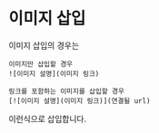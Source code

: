 # 이미지 삽입

이미지 삽입의 경우는 
```
이미지만 삽입할 경우
![이미지 설명](이미지 링크)

링크를 포함하는 이미지를 삽입할 경우
[![이미지 설명](이미지 링크)](연결될 url)
```

이런식으로 삽입합니다.
